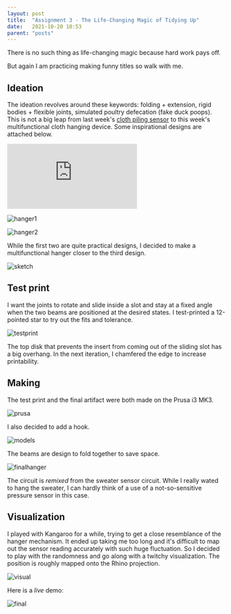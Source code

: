 ```yaml
---
layout: post
title:  "Assignment 3 - The Life-Changing Magic of Tidying Up"
date:   2021-10-20 10:53
parent: "posts"
---
```

There is no such thing as life-changing magic because hard work pays off.

But again I am practicing making funny titles so walk with me. 

## Ideation

The ideation revolves around these keywords: folding + extension, rigid bodies + flexible joints, simulated poultry defecation (fake duck poops). This is not a big leap from last week's [cloth piling sensor](https://danlil666.github.io/2021/10/14/assignment-2-3-body-problem.html) to this week's multifunctional cloth hanging device. Some inspirational designs are attached below.

![hanger0](https://competition.adesignaward.com/designersorg-heroimage.php?ID=77247&N=0)

![hanger1](https://m.media-amazon.com/images/I/51lmEYXuTtL._AC_SL1001_.jpg)

![hanger2](https://i.pinimg.com/originals/52/9b/26/529b26c5099384da5c741685e29ce7f5.jpg)

While the first two are quite practical designs, I decided to make a multifunctional hanger closer to the third design.

![sketch](../../../../../files/project3/project3_sketch.jpg)

## Test print

I want the joints to rotate and slide inside a slot and stay at a fixed angle when the two beams are positioned at the desired states. I test-printed a 12-pointed star to try out the fits and tolerance.

![testprint](../../../../../files/project3/project3_test.jpg)

The top disk that prevents the insert from coming out of the sliding slot has a big overhang. In the next iteration, I chamfered the edge to increase printability.

## Making

The test print and the final artifact were both made on the Prusa i3 MK3.

![prusa](../../../../../files/project3/project3_printing.jpg)

I also decided to add a hook.

![models](../../../../../files/project3/project3_rhino.PNG)

The beams are design to fold together to save space.

![finalhanger](../../../../../files/project3/project3_hanger.jpg)

The circuit is *remixed* from the sweater sensor circuit. While I really wated to hang the sweater, I can hardly think of a use of a not-so-sensitive pressure sensor in this case.

## Visualization

I played with Kangaroo for a while, trying to get a close resemblance of the hanger mechanism. It ended up taking me too long and it's difficult to map out the sensor reading accurately with such huge fluctuation. So I decided to play with the randomness and go along with a twitchy visualization. The position is roughly mapped onto the Rhino projection.

![visual](../../../../../files/project3/project3_viz.PNG)

Here is a *live* demo:

![final](../../../../../files/project3/project3_demo.gif)

